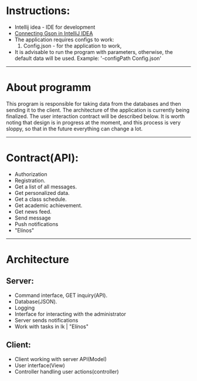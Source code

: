 # Instructions:
* Intellij idea - IDE for development
* [Connecting Gson in IntelliJ IDEA](http://blog.harrix.org/article/7348)
* The application requires configs to work:
  1. Config.json - for the application to work,
* It is advisable to run the program with parameters, otherwise, the default data will be used.
  Example: '-configPath Config.json'

--------------
# About programm
This program is responsible for taking data from the databases and then sending it to the client.
The architecture of the application is currently being finalized.
The user interaction contract will be described below.
It is worth noting that design is in progress at the moment,
and this process is very sloppy, so that in the future everything can change a lot.

--------------
# Сontract(API):
* Authorization
* Registration.
* Get a list of all messages.
* Get personalized data.
* Get a class schedule.
* Get academic achievement.
* Get news feed.
* Send message
* Push notifications
* "Elínos"

--------------
# Architecture

## Server:
* Command interface, GET inquiry(API).
* Database(JSON).
* Logging
* Interface for interacting with the administrator
* Server sends notifications
* Work with tasks in lk | "Elínos"

## Client:
* Client working with server API(Model)
* User interface(View)
* Controller handling user actions(controller)